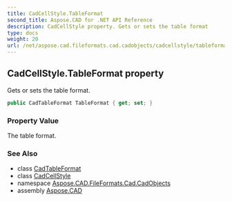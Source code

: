 ```yaml
---
title: CadCellStyle.TableFormat
second_title: Aspose.CAD for .NET API Reference
description: CadCellStyle property. Gets or sets the table format
type: docs
weight: 20
url: /net/aspose.cad.fileformats.cad.cadobjects/cadcellstyle/tableformat/
---
```

## CadCellStyle.TableFormat property

Gets or sets the table format.

```csharp
public CadTableFormat TableFormat { get; set; }
```

### Property Value

The table format.

### See Also

* class [CadTableFormat](../../cadtableformat/)
* class [CadCellStyle](../)
* namespace [Aspose.CAD.FileFormats.Cad.CadObjects](../../cadcellstyle/)
* assembly [Aspose.CAD](../../../)


